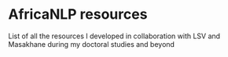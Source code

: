 # AfricaNLP resources
List of all the resources I developed in collaboration with LSV and Masakhane during my doctoral studies and beyond
